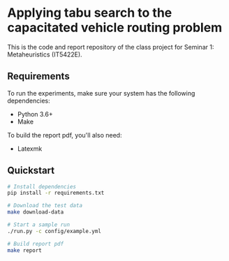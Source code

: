 # Applying tabu search to the capacitated vehicle routing problem

This is the code and report repository of the class project for Seminar 1: Metaheuristics (IT5422E).

## Requirements
To run the experiments, make sure your system has the following dependencies:
- Python 3.6+
- Make

To build the report pdf, you'll also need:
- Latexmk

## Quickstart
```bash
# Install dependencies
pip install -r requirements.txt

# Download the test data
make download-data

# Start a sample run
./run.py -c config/example.yml

# Build report pdf
make report
```
